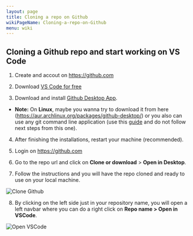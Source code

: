 ```yaml
---
layout: page
title: Cloning a repo on Github
wikiPageName: Cloning-a-repo-on-Github
menu: wiki
---
```


## Cloning a Github repo and start working on VS Code

1. Create and accout on https://github.com

2. Download [VS Code for free](https://code.visualstudio.com/)

3. Download and install [Github Desktop App](https://desktop.github.com/). 

  * **Note:** On **Linux**, maybe you wanna try to download it from here (https://aur.archlinux.org/packages/github-desktop/) or you also can use any git command line application (use this [guide](https://help.github.com/articles/cloning-a-repository/) and do not follow next steps from this one).

4. After finishing the installations, restart your machine (recommended).

5. Login on https://github.com

6. Go to the repo url and click on **Clone or download** > **Open in Desktop**.

7. Follow the instructions and you will have the repo cloned and ready to use on your local machine.

![Clone Github](https://equilaterus.github.io/wikilaterus/assets/img/clone/clone-github.JPG)

8. By clicking on the left side just in your repository name, you will open a left navbar where you can do a right click on **Repo name > Open in VSCode**.

![Open VSCode](https://equilaterus.github.io/wikilaterus/assets/img/clone/open-vscode.JPG)
